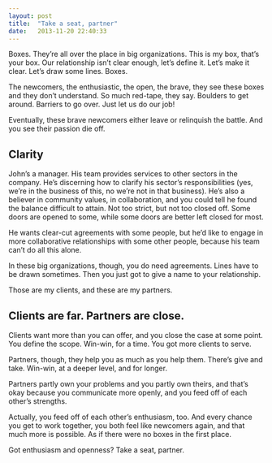 ```yaml
---
layout: post
title:  "Take a seat, partner"
date:   2013-11-20 22:40:33
---
```


Boxes. They’re all over the place in big organizations. This is my box, that’s your box. Our relationship isn’t clear enough, let’s define it. Let’s make it clear. Let’s draw some lines. Boxes.

The newcomers, the enthusiastic, the open, the brave, they see these boxes and they don’t understand. So much red-tape, they say. Boulders to get around. Barriers to go over. Just let us do our job!

Eventually, these brave newcomers either leave or relinquish the battle. And you see their passion die off.

## Clarity

John’s a manager. His team provides services to other sectors in the company. He’s discerning how to clarify his sector’s responsibilities (yes, we’re in the business of this, no we’re not in that business). He’s also a believer in community values, in collaboration, and you could tell he found the balance difficult to attain. Not too strict, but not too closed off. Some doors are opened to some, while some doors are better left closed for most.

He wants clear-cut agreements with some people, but he’d like to engage in more collaborative relationships with some other people, because his team can’t do all this alone.

In these big organizations, though, you do need agreements. Lines have to be drawn sometimes. Then you just got to give a name to your relationship.

Those are my clients, and these are my partners.

## Clients are far. Partners are close.

Clients want more than you can offer, and you close the case at some point. You define the scope. Win-win, for a time. You got more clients to serve.

Partners, though, they help you as much as you help them. There’s give and take. Win-win, at a deeper level, and for longer. 

Partners partly own your problems and you partly own theirs, and that’s okay because you communicate more openly, and you feed off of each other’s strengths.

Actually, you feed off of each other’s enthusiasm, too. And every chance you get to work together, you both feel like newcomers again, and that much more is possible. As if there were no boxes in the first place.

Got enthusiasm and openness? Take a seat, partner.